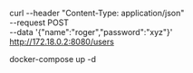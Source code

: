 
curl --header "Content-Type: application/json" \
  --request POST \
  --data '{"name":"roger","password":"xyz"}' \
  http://172.18.0.2:8080/users 


docker-compose up -d


